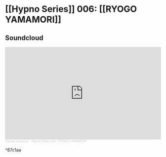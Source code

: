 
# [[Hypno Series]] 006: [[RYOGO YAMAMORI]]

## Soundcloud
<iframe width="100%" height="300" scrolling="no" frameborder="no" allow="autoplay" src="https://w.soundcloud.com/player/?url=https%3A//api.soundcloud.com/tracks/995928301&color=%23ff5500&auto_play=false&hide_related=false&show_comments=true&show_user=true&show_reposts=false&show_teaser=true&visual=true"></iframe><div style="font-size: 10px; color: #cccccc;line-break: anywhere;word-break: normal;overflow: hidden;white-space: nowrap;text-overflow: ellipsis; font-family: Interstate,Lucida Grande,Lucida Sans Unicode,Lucida Sans,Garuda,Verdana,Tahoma,sans-serif;font-weight: 100;"><a href="https://soundcloud.com/sacredsoundev" title="Sacred.Sound.ev" target="_blank" style="color: #cccccc; text-decoration: none;">Sacred.Sound.ev</a> · <a href="https://soundcloud.com/sacredsoundev/hypnoseries-ryogo-yamamori" title="Hypno Series 006: RYOGO YAMAMORI" target="_blank" style="color: #cccccc; text-decoration: none;">Hypno Series 006: RYOGO YAMAMORI</a></div>

^87c1aa
